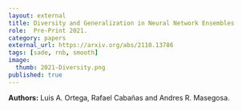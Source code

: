```yaml
---
layout: external
title: Diversity and Generalization in Neural Network Ensembles
role:  Pre-Print 2021.
category: papers
external_url: https://arxiv.org/abs/2110.13786
tags: [sade, rnb, smooth]
image:
  thumb: 2021-Diversity.png
published: true
---
```


**Authors:** Luis A. Ortega, Rafael Cabañas and Andres R. Masegosa.

<!--

<a href="https://arxiv.org/abs/2106.13624"><i class="fa fa-file-pdf-o" aria-hidden="true"> PDF</i></a> 
<a href="https://github.com/StephanLorenzen/MajorityVoteBounds"><i class="fa fa-github" aria-hidden="true" > Github</i></a> 
<a href="/papers/2021-NeurIPS-ImprovedMV-Slides.pdf"><i class="fa fa-line-chart" aria-hidden="true" > Slides</i></a>
<a href="/papers/2021-NeurIPS-ImprovedMV-Poster.pdf"><i class="fa fa-line-chart" aria-hidden="true" > Poster</i></a>

-->